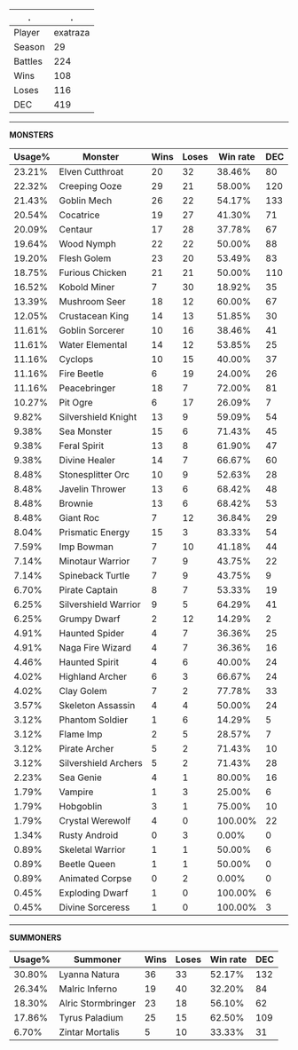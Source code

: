 .|.
|-|-
Player|exatraza
Season|29
Battles|224
Wins|108
Loses|116
DEC|419

---
**MONSTERS**

Usage%|Monster|Wins|Loses|Win rate|DEC|
-|-|-|-|-|-|
23.21%|Elven Cutthroat|20|32|38.46%|80|
22.32%|Creeping Ooze|29|21|58.00%|120|
21.43%|Goblin Mech|26|22|54.17%|133|
20.54%|Cocatrice|19|27|41.30%|71|
20.09%|Centaur|17|28|37.78%|67|
19.64%|Wood Nymph|22|22|50.00%|88|
19.20%|Flesh Golem|23|20|53.49%|83|
18.75%|Furious Chicken|21|21|50.00%|110|
16.52%|Kobold Miner|7|30|18.92%|35|
13.39%|Mushroom Seer|18|12|60.00%|67|
12.05%|Crustacean King|14|13|51.85%|30|
11.61%|Goblin Sorcerer|10|16|38.46%|41|
11.61%|Water Elemental|14|12|53.85%|25|
11.16%|Cyclops|10|15|40.00%|37|
11.16%|Fire Beetle|6|19|24.00%|26|
11.16%|Peacebringer|18|7|72.00%|81|
10.27%|Pit Ogre|6|17|26.09%|7|
9.82%|Silvershield Knight|13|9|59.09%|54|
9.38%|Sea Monster|15|6|71.43%|45|
9.38%|Feral Spirit|13|8|61.90%|47|
9.38%|Divine Healer|14|7|66.67%|60|
8.48%|Stonesplitter Orc|10|9|52.63%|28|
8.48%|Javelin Thrower|13|6|68.42%|48|
8.48%|Brownie|13|6|68.42%|53|
8.48%|Giant Roc|7|12|36.84%|29|
8.04%|Prismatic Energy|15|3|83.33%|54|
7.59%|Imp Bowman|7|10|41.18%|44|
7.14%|Minotaur Warrior|7|9|43.75%|22|
7.14%|Spineback Turtle|7|9|43.75%|9|
6.70%|Pirate Captain|8|7|53.33%|19|
6.25%|Silvershield Warrior|9|5|64.29%|41|
6.25%|Grumpy Dwarf|2|12|14.29%|2|
4.91%|Haunted Spider|4|7|36.36%|25|
4.91%|Naga Fire Wizard|4|7|36.36%|16|
4.46%|Haunted Spirit|4|6|40.00%|24|
4.02%|Highland Archer|6|3|66.67%|24|
4.02%|Clay Golem|7|2|77.78%|33|
3.57%|Skeleton Assassin|4|4|50.00%|24|
3.12%|Phantom Soldier|1|6|14.29%|5|
3.12%|Flame Imp|2|5|28.57%|7|
3.12%|Pirate Archer|5|2|71.43%|10|
3.12%|Silvershield Archers|5|2|71.43%|28|
2.23%|Sea Genie|4|1|80.00%|16|
1.79%|Vampire|1|3|25.00%|6|
1.79%|Hobgoblin|3|1|75.00%|10|
1.79%|Crystal Werewolf|4|0|100.00%|22|
1.34%|Rusty Android|0|3|0.00%|0|
0.89%|Skeletal Warrior|1|1|50.00%|6|
0.89%|Beetle Queen|1|1|50.00%|0|
0.89%|Animated Corpse|0|2|0.00%|0|
0.45%|Exploding Dwarf|1|0|100.00%|6|
0.45%|Divine Sorceress|1|0|100.00%|3|

---
**SUMMONERS**

Usage%|Summoner|Wins|Loses|Win rate|DEC|
-|-|-|-|-|-|
30.80%|Lyanna Natura|36|33|52.17%|132|
26.34%|Malric Inferno|19|40|32.20%|84|
18.30%|Alric Stormbringer|23|18|56.10%|62|
17.86%|Tyrus Paladium|25|15|62.50%|109|
6.70%|Zintar Mortalis|5|10|33.33%|31|
